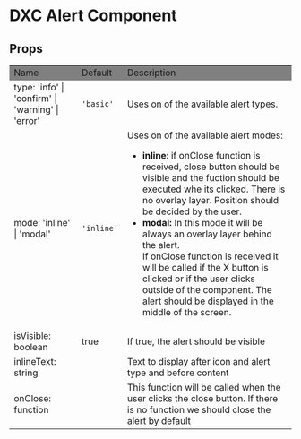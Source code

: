# DXC Alert Component

## Props

<table>
    <tr style="background-color: grey">
        <td>Name</td>
        <td>Default</td>
        <td>Description</td>
    </tr>
    <tr>
        <td>type: 'info' | 'confirm' | 'warning' | 'error'</td>
        <td><code>'basic'</code></td>
        <td>Uses on of the available alert types.</td>
    </tr>
    <tr>
        <td>mode: 'inline' | 'modal'</td>
        <td><code>'inline'</code></td>
        <td>Uses on of the available alert modes:
            <ul>
                <li>
                    <strong>inline:</strong> if onClose function is received, close button should be visible and the fuction should be executed whe its clicked.
                    There is no overlay layer. 
                    Position should be decided by the user.
                </li>
                <li>
                    <strong>modal:</strong> In this mode it will be always an overlay layer behind the alert. 
                    <br>If onClose function is received it will be called if the X button is clicked or if the user clicks outside of the component. The alert should be displayed in the middle of the screen.
                </li>
            </ul>
        </td>
    </tr>
    <tr>
        <td>isVisible: boolean</td>
        <td>true</td>
        <td>If true, the alert should be visible</td>
    </tr>
    <tr>
        <td>inlineText: string</td>
        <td></td>
        <td>Text to display after icon and alert type and before content</td>
    </tr>
    <tr>
        <td>onClose: function</td>
        <td></td>
        <td>This function will be called when the user clicks the close button. If there is no function we should close the alert by default</td>
    </tr>
</table>

